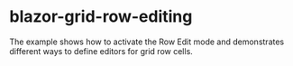 # blazor-grid-row-editing
The example shows how to activate the Row Edit mode and demonstrates different ways to define editors for grid row cells.

